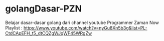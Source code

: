 # golangDasar-PZN
Belajar dasar-dasar golang dari channel youtube Programmer Zaman Now <br>
Playlist : https://www.youtube.com/watch?v=nyGu8Xn5b3g&list=PL-CtdCApEFH_t5_dtCQZgWJqWF45WRgZw
